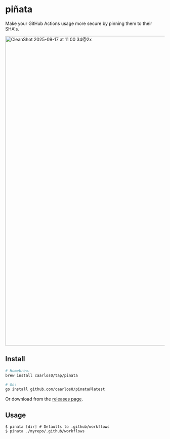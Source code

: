 # piñata

Make your GitHub Actions usage more secure by pinning them to their SHA's.

<img width="1624" height="974" alt="CleanShot 2025-09-17 at 11 00 34@2x" src="https://github.com/user-attachments/assets/d7812b1f-e849-4da2-a54b-6475db657ddf" />


## Install

```sh
# Homebrew:
brew install caarlos0/tap/pinata

# Go:
go install github.com/caarlos0/pinata@latest
```

Or download from the [releases page](/releases).

## Usage

```console
$ pinata [dir] # Defaults to .github/workflows
$ pinata ./myrepo/.github/workflows
```
